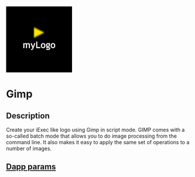 ![dapp logo](./logo.png)
# Gimp
## Description
Create your iExec like logo using Gimp in script mode. GIMP comes with a so-called batch mode that allows you to do image processing from the command line. It also makes it easy to apply the same set of operations to a number of images.
## [Dapp params](./iexec.js)

